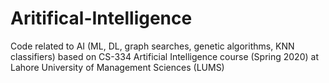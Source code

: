 # Aritifical-Intelligence
Code related to AI (ML, DL, graph searches, genetic algorithms, KNN classifiers) based on CS-334 Artificial Intelligence course (Spring 2020) at Lahore University of Management Sciences (LUMS)
